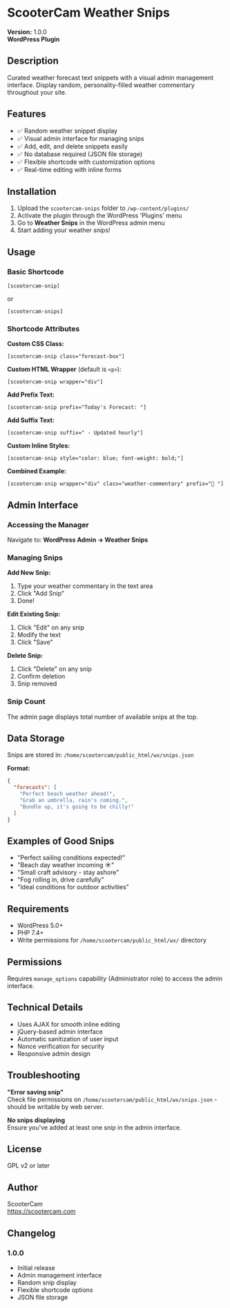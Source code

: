 # ScooterCam Weather Snips

**Version:** 1.0.0  
**WordPress Plugin**

## Description

Curated weather forecast text snippets with a visual admin management interface. Display random, personality-filled weather commentary throughout your site.

## Features

- ✅ Random weather snippet display
- ✅ Visual admin interface for managing snips
- ✅ Add, edit, and delete snippets easily
- ✅ No database required (JSON file storage)
- ✅ Flexible shortcode with customization options
- ✅ Real-time editing with inline forms

## Installation

1. Upload the `scootercam-snips` folder to `/wp-content/plugins/`
2. Activate the plugin through the WordPress 'Plugins' menu
3. Go to **Weather Snips** in the WordPress admin menu
4. Start adding your weather snips!

## Usage

### Basic Shortcode

```
[scootercam-snip]
```

or

```
[scootercam-snips]
```

### Shortcode Attributes

**Custom CSS Class:**
```
[scootercam-snip class="forecast-box"]
```

**Custom HTML Wrapper** (default is `<p>`):
```
[scootercam-snip wrapper="div"]
```

**Add Prefix Text:**
```
[scootercam-snip prefix="Today's Forecast: "]
```

**Add Suffix Text:**
```
[scootercam-snip suffix=" - Updated hourly"]
```

**Custom Inline Styles:**
```
[scootercam-snip style="color: blue; font-weight: bold;"]
```

**Combined Example:**
```
[scootercam-snip wrapper="div" class="weather-commentary" prefix="📢 "]
```

## Admin Interface

### Accessing the Manager

Navigate to: **WordPress Admin → Weather Snips**

### Managing Snips

**Add New Snip:**
1. Type your weather commentary in the text area
2. Click "Add Snip"
3. Done!

**Edit Existing Snip:**
1. Click "Edit" on any snip
2. Modify the text
3. Click "Save"

**Delete Snip:**
1. Click "Delete" on any snip
2. Confirm deletion
3. Snip removed

### Snip Count

The admin page displays total number of available snips at the top.

## Data Storage

Snips are stored in: `/home/scootercam/public_html/wx/snips.json`

**Format:**
```json
{
  "forecasts": [
    "Perfect beach weather ahead!",
    "Grab an umbrella, rain's coming.",
    "Bundle up, it's going to be chilly!"
  ]
}
```

## Examples of Good Snips

- "Perfect sailing conditions expected!"
- "Beach day weather incoming ☀️"
- "Small craft advisory - stay ashore"
- "Fog rolling in, drive carefully"
- "Ideal conditions for outdoor activities"

## Requirements

- WordPress 5.0+
- PHP 7.4+
- Write permissions for `/home/scootercam/public_html/wx/` directory

## Permissions

Requires `manage_options` capability (Administrator role) to access the admin interface.

## Technical Details

- Uses AJAX for smooth inline editing
- jQuery-based admin interface
- Automatic sanitization of user input
- Nonce verification for security
- Responsive admin design

## Troubleshooting

**"Error saving snip"**  
Check file permissions on `/home/scootercam/public_html/wx/snips.json` - should be writable by web server.

**No snips displaying**  
Ensure you've added at least one snip in the admin interface.

## License

GPL v2 or later

## Author

ScooterCam  
https://scootercam.com

## Changelog

### 1.0.0
- Initial release
- Admin management interface
- Random snip display
- Flexible shortcode options
- JSON file storage